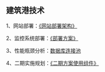 ## 建筑港技术

1、网站部署：[《网站部署架构》](https://github.com/kelingwei/jianzhugang/wiki/%E5%BB%BA%E7%AD%91%E6%B8%AF%E8%BD%AF%E4%BB%B6%E9%83%A8%E7%BD%B2%E6%9E%B6%E6%9E%84)

2、监控系统部署：[《部署方案》](https://github.com/kelingwei/jianzhugang/wiki/zabbix%E8%BF%90%E7%BB%B4%E7%9B%91%E6%8E%A7)

3、性能瓶颈分析：[数据库连接池]()

4、二期实施规划：[《二期方案使用组件》](https://github.com/kelingwei/skeleton)
